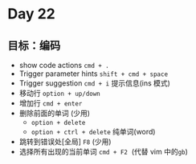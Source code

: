 # Day 22

## 目标：编码

- show code actions `cmd + .`
- Trigger parameter hints `shift + cmd + space`
- Trigger suggestion `cmd + i` 提示信息(ins 模式)
- 移动行 `option + up/down`
- 增加行 `cmd + enter`
- 删除前面的单词 (少用)
  - `option + delete`
  - `option + ctrl + delete` 纯单词(word)
- 跳转到错误处[全局] `F8` (少用)
- 选择所有出现的当前单词 `cmd + F2` &nbsp;(代替 vim 中的`gb`)
